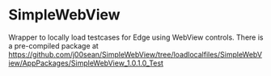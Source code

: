 # SimpleWebView

Wrapper to locally load testcases for Edge using WebView controls. There is a pre-compiled package at https://github.com/j00sean/SimpleWebView/tree/loadlocalfiles/SimpleWebView/AppPackages/SimpleWebView_1.0.1.0_Test
